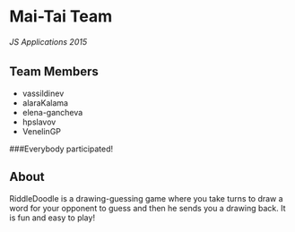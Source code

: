 # Mai-Tai Team
###### JS Applications 2015

## Team Members
* vassildinev
* alaraKalama
* elena-gancheva
* hpslavov
* VenelinGP


###Everybody participated!

## About
RiddleDoodle is a drawing-guessing game where you take turns to draw a word for your opponent to guess and then he sends you a drawing back. It is fun
and easy to play!
